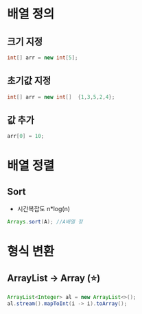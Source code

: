 # 배열 정의

## 크기 지정
```java
int[] arr = new int[5];
```

## 초기값 지정
```java
int[] arr = new int[]  {1,3,5,2,4};   
```

## 값 추가
```java
arr[0] = 10;
```

# 배열 정렬

## Sort
- 시간복잡도 n*log(n)
```java
Arrays.sort(A); //A배열 정 
```

# 형식 변환

## ArrayList -> Array (⭐️)
```java
ArrayList<Integer> al = new ArrayList<>();
al.stream().mapToInt(i -> i).toArray();
```